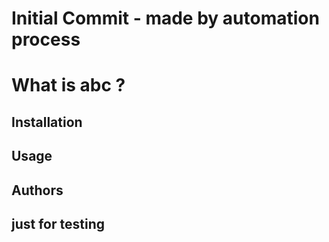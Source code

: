 # Initial Commit - made by automation process
# What is abc ?
## Installation
## Usage
## Authors

## just for testing
